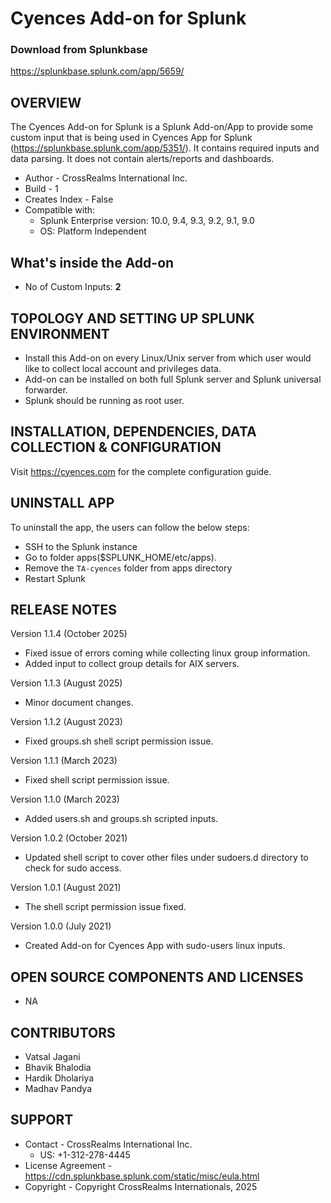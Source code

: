 # Cyences Add-on for Splunk

### Download from Splunkbase
https://splunkbase.splunk.com/app/5659/


OVERVIEW
--------
The Cyences Add-on for Splunk is a Splunk Add-on/App to provide some custom input that is being used in Cyences App for Splunk (https://splunkbase.splunk.com/app/5351/). It contains required inputs and data parsing. It does not contain alerts/reports and dashboards.

* Author - CrossRealms International Inc.
* Build - 1
* Creates Index - False
* Compatible with:
   * Splunk Enterprise version: 10.0, 9.4, 9.3, 9.2, 9.1, 9.0
   * OS: Platform Independent


## What's inside the Add-on

* No of Custom Inputs: **2**



TOPOLOGY AND SETTING UP SPLUNK ENVIRONMENT
------------------------------------------
* Install this Add-on on every Linux/Unix server from which user would like to collect local account and privileges data.
* Add-on can be installed on both full Splunk server and Splunk universal forwarder.
* Splunk should be running as root user.


INSTALLATION, DEPENDENCIES, DATA COLLECTION & CONFIGURATION
------------------------------------------------------------
Visit https://cyences.com for the complete configuration guide.


UNINSTALL APP
-------------
To uninstall the app, the users can follow the below steps:
* SSH to the Splunk instance
* Go to folder apps($SPLUNK_HOME/etc/apps).
* Remove the `TA-cyences` folder from apps directory
* Restart Splunk


RELEASE NOTES
-------------
Version 1.1.4 (October 2025)
* Fixed issue of errors coming while collecting linux group information.
* Added input to collect group details for AIX servers.

Version 1.1.3 (August 2025)
* Minor document changes.

Version 1.1.2 (August 2023)
* Fixed groups.sh shell script permission issue.

Version 1.1.1 (March 2023)
* Fixed shell script permission issue.

Version 1.1.0 (March 2023)
* Added users.sh and groups.sh scripted inputs.

Version 1.0.2 (October 2021)
* Updated shell script to cover other files under sudoers.d directory to check for sudo access.

Version 1.0.1 (August 2021)
* The shell script permission issue fixed.

Version 1.0.0 (July 2021)
* Created Add-on for Cyences App with sudo-users linux inputs.


OPEN SOURCE COMPONENTS AND LICENSES
------------------------------
* NA


CONTRIBUTORS
------------
* Vatsal Jagani
* Bhavik Bhalodia
* Hardik Dholariya
* Madhav Pandya


SUPPORT
-------
* Contact - CrossRealms International Inc.
  * US: +1-312-278-4445
* License Agreement - https://cdn.splunkbase.splunk.com/static/misc/eula.html
* Copyright - Copyright CrossRealms Internationals, 2025
